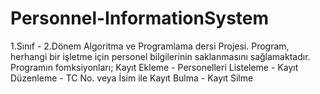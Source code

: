 # Personnel-InformationSystem
1.Sınıf - 2.Dönem Algoritma ve Programlama dersi Projesi. Program, herhangi bir işletme için personel bilgilerinin saklanmasını sağlamaktadır.
Programın fomksiyonları; Kayıt Ekleme - Personelleri Listeleme - Kayıt Düzenleme - TC No. veya İsim ile Kayıt Bulma - Kayıt Silme  

